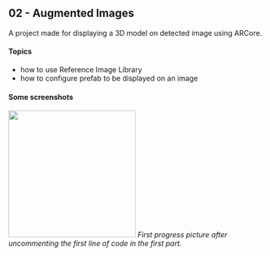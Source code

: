 ## 02 - Augmented Images
A project made for displaying a 3D model on detected image using ARCore.

#### Topics
- how to use Reference Image Library
- how to configure prefab to be displayed on an image

#### Some screenshots
<img src="01-first-part-first-line.png" width="250"/>
<em>First progress picture after uncommenting the first line of code in the first part.</em>
<br><br>
